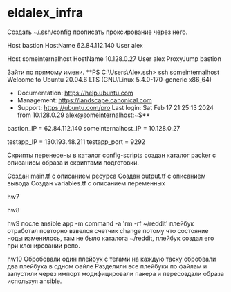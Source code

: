 # eldalex_infra
Создать ~/.ssh/config
прописать проксирование через него.

Host bastion
  HostName 62.84.112.140
  User alex

Host someinternalhost
  HostName 10.128.0.27
  User alex
  ProxyJump bastion

Зайти по прямому имени.
**PS C:\Users\Alex\.ssh> ssh someinternalhost
Welcome to Ubuntu 20.04.6 LTS (GNU/Linux 5.4.0-170-generic x86_64)

 * Documentation:  https://help.ubuntu.com
 * Management:     https://landscape.canonical.com
 * Support:        https://ubuntu.com/pro
Last login: Sat Feb 17 21:25:13 2024 from 10.128.0.29
alex@someinternalhost:~$**


bastion_IP = 62.84.112.140
someinternalhost_IP = 10.128.0.27

testapp_IP = 130.193.48.211
testapp_port = 9292

Скрипты перенесены в каталог config-scripts
создан каталог packer с описанием образа и скриптами подготовки.


Создан main.tf с описанием ресурса
Создан output.tf с описанием вывода
Создан variables.tf с описанием переменных

hw7

hw8

hw9
после ansible app -m command -a 'rm -rf ~/reddit' плейбук отработал повторно
взвелся счетчик change потому что состояние ноды изменилось, там не было каталога
~/reddit, плейбук создал его при клонировании репо.

hw10
Обробовали один плейбук с тегами на каждую таску
обробвали два плейбука в одном файле
Разделили все плейбуки по файлам и запустили через импорт
модифицировали пакера и пересоздали образа используя ansible.
